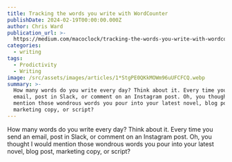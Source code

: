 ```yaml
---
title: Tracking the words you write with WordCounter
publishDate: 2024-02-19T00:00:00.000Z
author: Chris Ward
publication_url: >-
  https://medium.com/macoclock/tracking-the-words-you-write-with-wordcounter-e7e08cbe50d7
categories:
  - writing
tags:
  - Prodictivity
  - Writing
image: /src/assets/images/articles/1*StgPE0QKkMOWm96uUFCFCQ.webp
summary: >-
  How many words do you write every day? Think about it. Every time you send an
  email, post in Slack, or comment on an Instagram post. Oh, you thought I would
  mention those wondrous words you pour into your latest novel, blog post,
  marketing copy, or script?
---
```


How many words do you write every day? Think about it. Every time you send an email, post in Slack, or comment on an Instagram post. Oh, you thought I would mention those wondrous words you pour into your latest novel, blog post, marketing copy, or script?

